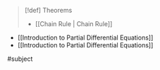 
>[!def] Theorems 
>- [[Chain Rule | Chain Rule]]


- [[Introduction to Partial Differential Equations]]
- [[Introduction to Partial Differential Equations]]


#subject